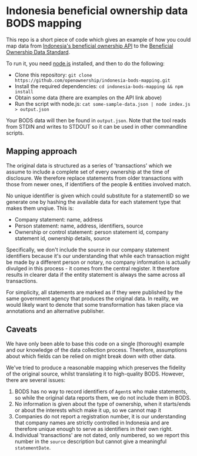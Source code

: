# Indonesia beneficial ownership data BODS mapping

This repo is a short piece of code which gives an example of how you could map
data from [Indonesia's beneficial ownership API](https://panduan.ahu.go.id/api/detail.php)
to the [Beneficial Ownership Data Standard](https://standard.openownership.org).

To run it, you need [node.js](https://nodejs.org) installed, and then to do the
following:

- Clone this repository: `git clone https://github.com/openownership/indonesia-bods-mapping.git`
- Install the required dependencies: `cd indonesia-bods-mapping && npm install`
- Obtain some data (there are examples on the API link above)
- Run the script with node.js: `cat some-sample-data.json | node index.js > output.json`

Your BODS data will then be found in `output.json`. Note that the tool reads
from STDIN and writes to STDOUT so it can be used in other commandline scripts.

## Mapping approach

The original data is structured as a series of 'transactions' which we assume to
include a complete set of every ownership at the time of disclosure. We
therefore replace statements from older transactions with those from newer ones,
if identifiers of the people & entities involved match.

No unique identifier is given which could substitute for a statementID so we
generate one by hashing the available data for each statement type that makes
them unqiue. This is:

- Company statement: name, address
- Person statement: name, address, identifiers, source
- Ownership or control statement: person statement id, company statement id, ownership details, source

Specifically, we don't include the source in our company statement identifiers
because it's our understanding that while each transaction might be made by a
different person or notary, no company information is actually divulged in this
process - it comes from the central register. It therefore results in clearer
data if the entity statement is always the same across all transactions.

For simplicity, all statements are marked as if they were published by the same
government agency that produces the original data. In reality, we would likely
want to denote that some transformation has taken place via annotations and an
alternative publisher.

## Caveats

We have only been able to base this code on a single (thorough) example and our
knowledge of the data collection process. Therefore, assumptions about which
fields can be relied on might break down with other data.

We've tried to produce a reasonable mapping which preserves the fidelity of the
original source, whilst translating it to high-quality BODS. However, there are
several issues:

1. BODS has no way to record identifiers of `Agent`s who make statements, so while
   the original data reports them, we do not include them in BODS.
2. No information is given about the type of ownership, when it starts/ends or
   about the interests which make it up, so we cannot map it
3. Companies do not report a registration number, it is our understanding that
   company names are strictly controlled in Indonesia and are therefore unique
   enough to serve as identifiers in their own right.
4. Individual 'transactions' are not dated, only numbered, so we report this
   number in the `source` description but cannot give a meaningful
   `statementDate`.
